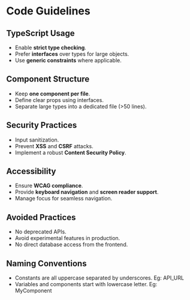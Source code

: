 # Code Guidelines

## TypeScript Usage

- Enable **strict type checking**.
- Prefer **interfaces** over types for large objects.
- Use **generic constraints** where applicable.

## Component Structure

- Keep **one component per file**.
- Define clear props using interfaces.
- Separate large types into a dedicated file (>50 lines).

## Security Practices

- Input sanitization.
- Prevent **XSS** and **CSRF** attacks.
- Implement a robust **Content Security Policy**.

## Accessibility

- Ensure **WCAG compliance**.
- Provide **keyboard navigation** and **screen reader support**.
- Manage focus for seamless navigation.

## Avoided Practices

- No deprecated APIs.
- Avoid experimental features in production.
- No direct database access from the frontend.

## Naming Conventions

- Constants are all uppercase separated by underscores. Eg: API_URL
- Variables and components start with lowercase letter. Eg: MyComponent

